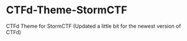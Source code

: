 # CTFd-Theme-StormCTF
CTFd Theme for StormCTF (Updated a little bit for the newest version of CTFd)
